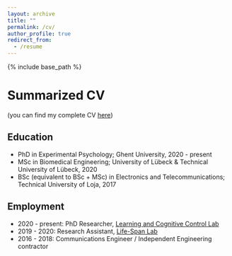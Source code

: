```yaml
---
layout: archive
title: ""
permalink: /cv/
author_profile: true
redirect_from:
  - /resume
---
```


{% include base_path %}

Summarized CV 
====== 

(you can find my complete CV [here](../files/Alejandro_2024.pdf))

Education
------
* PhD in Experimental Psychology; Ghent University, 2020 - present
* MSc in Biomedical Engineering; University of Lübeck & Technical University of Lübeck, 2020
* BSc (equivalent to BSc + MSc) in Electronics and Telecommunications; Technical University of Loja, 2017

Employment
------
* 2020 - present: PhD Researcher, [Learning and Cognitive Control Lab](https://lccl.ugent.be/)
* 2019 - 2020: Research Assistant, [Life-Span Lab](https://www.ipsy1.uni-luebeck.de/forschung/ag-bunzeck)
* 2016 - 2018: Communications Engineer / Independent Engineering contractor